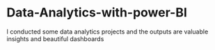 # Data-Analytics-with-power-BI
I conducted some data analytics projects and the outputs are valuable insights and beautiful dashboards
